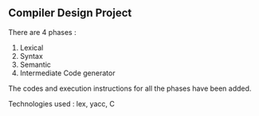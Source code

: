 ## Compiler Design Project 

There are 4 phases :
1. Lexical
2. Syntax
3. Semantic
4. Intermediate Code generator

The codes and execution instructions for all the phases have been added.

Technologies used : lex, yacc, C
